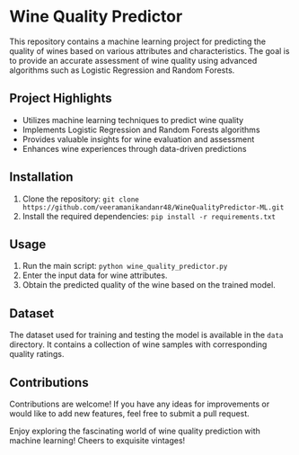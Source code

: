 # Wine Quality Predictor

This repository contains a machine learning project for predicting the quality of wines based on various attributes and characteristics. The goal is to provide an accurate assessment of wine quality using advanced algorithms such as Logistic Regression and Random Forests.

## Project Highlights

- Utilizes machine learning techniques to predict wine quality
- Implements Logistic Regression and Random Forests algorithms
- Provides valuable insights for wine evaluation and assessment
- Enhances wine experiences through data-driven predictions

## Installation

1. Clone the repository: `git clone https://github.com/veeramanikandanr48/WineQualityPredictor-ML.git`
2. Install the required dependencies: `pip install -r requirements.txt`

## Usage

1. Run the main script: `python wine_quality_predictor.py`
2. Enter the input data for wine attributes.
3. Obtain the predicted quality of the wine based on the trained model.

## Dataset

The dataset used for training and testing the model is available in the `data` directory. It contains a collection of wine samples with corresponding quality ratings.

## Contributions

Contributions are welcome! If you have any ideas for improvements or would like to add new features, feel free to submit a pull request.


Enjoy exploring the fascinating world of wine quality prediction with machine learning! Cheers to exquisite vintages!

